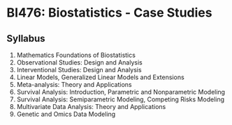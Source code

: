 # BI476: Biostatistics - Case Studies

## Syllabus
1. Mathematics Foundations of Biostatistics
2. Observational Studies: Design and Analysis
3. Interventional Studies: Design and Analysis
4. Linear Models, Generalized Linear Models and Extensions
5. Meta-analysis: Theory and Applications
6. Survival Analysis: Introduction, Parametric and Nonparametric Modeling
7. Survival Analysis: Semiparametric Modeling, Competing Risks Modeling
8. Multivariate Data Analysis: Theory and Applications
10. Genetic and Omics Data Modeling
